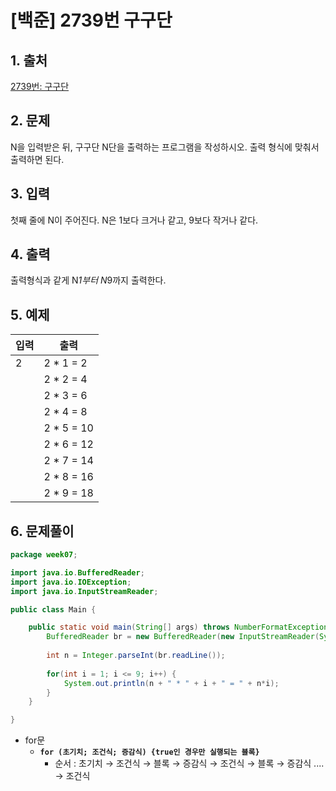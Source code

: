 # [백준] 2739번 구구단

## 1. 출처

[2739번: 구구단](https://www.acmicpc.net/problem/2739)

## 2. 문제

N을 입력받은 뒤, 구구단 N단을 출력하는 프로그램을 작성하시오. 출력 형식에 맞춰서 출력하면 된다.

## 3. 입력

첫째 줄에 N이 주어진다. N은 1보다 크거나 같고, 9보다 작거나 같다.

## 4. 출력

출력형식과 같게 N*1부터 N*9까지 출력한다.

## 5. 예제

| 입력 | 출력 |
| --- | --- |
| 2 | 2 * 1 = 2
|   | 2 * 2 = 4
|   | 2 * 3 = 6
|   | 2 * 4 = 8
|   | 2 * 5 = 10
|   | 2 * 6 = 12
|   | 2 * 7 = 14
|   | 2 * 8 = 16
|   | 2 * 9 = 18 |

## 6. 문제풀이

```java
package week07;

import java.io.BufferedReader;
import java.io.IOException;
import java.io.InputStreamReader;

public class Main {

	public static void main(String[] args) throws NumberFormatException, IOException {
		BufferedReader br = new BufferedReader(new InputStreamReader(System.in));
		
		int n = Integer.parseInt(br.readLine());
		
		for(int i = 1; i <= 9; i++) {
			System.out.println(n + " * " + i + " = " + n*i);
		}
	}

}
```

- for문
    - **`for (초기치; 조건식; 증감식) {true인 경우만 실행되는 블록}`**
        - 순서 : 초기치 → 조건식 → 블록 → 증감식 → 조건식 → 블록 → 증감식 .... → 조건식
